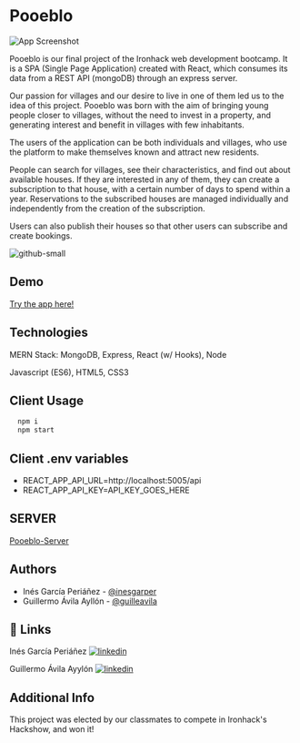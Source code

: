 
# Pooeblo

![App Screenshot](https://user-images.githubusercontent.com/69345715/188492140-f6ad62f6-2afc-48dc-8fa8-8501f35b4b90.png)

Pooeblo is our final project of the Ironhack web development bootcamp. 
It is a SPA (Single Page Application) created with React, which consumes its data from a REST API (mongoDB) 
through an express server.

Our passion for villages and our desire to live in one of them led us to the idea 
of this project. Pooeblo was born with the aim of bringing young people closer to villages, 
without the need to invest in a property, and generating interest and benefit in villages 
with few inhabitants.

The users of the application can be both individuals and villages, who use the platform 
to make themselves known and attract new residents. 

People can search for villages, see their characteristics, and find out about available houses. 
If they are interested in any of them, they can create a subscription to that house, 
with a certain number of days to spend within a year. Reservations to the subscribed houses 
are managed individually and independently from the creation of the subscription.

Users can also publish their houses so that other users can subscribe and create bookings.


![github-small](https://user-images.githubusercontent.com/69345715/188492432-605d75d8-58c4-402d-8698-2bd6c32919da.png)

## Demo

[Try the app here!](https://pooeblo.netlify.app/)

## Technologies
MERN Stack: MongoDB, Express, React (w/ Hooks), Node

Javascript (ES6), HTML5, CSS3
## Client Usage

```bash
  npm i
  npm start
```


## Client .env variables


- REACT_APP_API_URL=http://localhost:5005/api
- REACT_APP_API_KEY=API_KEY_GOES_HERE


## SERVER

[Pooeblo-Server](https://github.com/guilleavila/pooeblo-server)

## Authors

- Inés García Periáñez - [@inesgarper](https://www.github.com/octokatherine)
- Guillermo Ávila Ayllón - [@guilleavila](https://www.github.com/octokatherine)


## 🔗 Links
Inés García Periáñez
[![linkedin](https://img.shields.io/badge/linkedin-0A66C2?style=for-the-badge&logo=linkedin&logoColor=white)](https://www.linkedin.com/in/guillermo-%C3%A1vila/)

Guillermo Ávila Ayylón 
[![linkedin](https://img.shields.io/badge/linkedin-0A66C2?style=for-the-badge&logo=linkedin&logoColor=white)](https://www.linkedin.com/in/inesgarper/)


## Additional Info

This project was elected by our classmates to compete in Ironhack's Hackshow, and won it!
